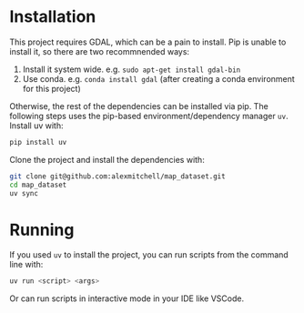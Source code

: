 # Installation
This project requires GDAL, which can be a pain to install. Pip is unable to install it, so there are two recommnended ways:

1. Install it system wide. e.g. `sudo apt-get install gdal-bin`
1. Use conda. e.g. `conda install gdal` (after creating a conda environment for this project)

Otherwise, the rest of the dependencies can be installed via pip. The following steps uses the pip-based environment/dependency manager `uv`. Install uv with:

```bash
pip install uv
```

Clone the project and install the dependencies with:

```bash
git clone git@github.com:alexmitchell/map_dataset.git
cd map_dataset
uv sync
```

# Running
If you used `uv` to install the project, you can run scripts from the command line with:

```bash
uv run <script> <args>
```

Or can run scripts in interactive mode in your IDE like VSCode.